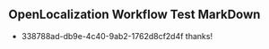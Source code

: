 ## OpenLocalization Workflow Test MarkDown
* 338788ad-db9e-4c40-9ab2-1762d8cf2d4f thanks!

<!--HONumber=Aug16_HO1-->



